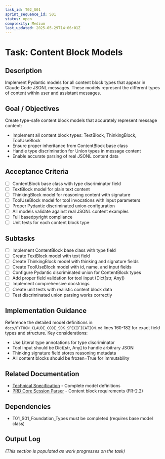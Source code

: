 ```yaml
---
task_id: T02_S01
sprint_sequence_id: S01
status: open
complexity: Medium
last_updated: 2025-05-29T14:06:01Z
---
```


# Task: Content Block Models

## Description
Implement Pydantic models for all content block types that appear in Claude Code JSONL messages. These models represent the different types of content within user and assistant messages.

## Goal / Objectives
Create type-safe content block models that accurately represent message content:
- Implement all content block types: TextBlock, ThinkingBlock, ToolUseBlock
- Ensure proper inheritance from ContentBlock base class
- Handle type discrimination for Union types in message content
- Enable accurate parsing of real JSONL content data

## Acceptance Criteria
- [ ] ContentBlock base class with type discriminator field
- [ ] TextBlock model for plain text content
- [ ] ThinkingBlock model for reasoning content with signature
- [ ] ToolUseBlock model for tool invocations with input parameters
- [ ] Proper Pydantic discriminated union configuration
- [ ] All models validate against real JSONL content examples
- [ ] Full basedpyright compliance
- [ ] Unit tests for each content block type

## Subtasks
- [ ] Implement ContentBlock base class with type field
- [ ] Create TextBlock model with text field
- [ ] Create ThinkingBlock model with thinking and signature fields
- [ ] Create ToolUseBlock model with id, name, and input fields
- [ ] Configure Pydantic discriminated union for ContentBlock types
- [ ] Add proper field validation for tool input (Dict[str, Any])
- [ ] Implement comprehensive docstrings
- [ ] Create unit tests with realistic content block data
- [ ] Test discriminated union parsing works correctly

## Implementation Guidance
Reference the detailed model definitions in `docs/PYTHON_CLAUDE_CODE_SDK_SPECIFICATION.md` lines 160-182 for exact field types and structure. Key considerations:
- Use Literal type annotations for type discriminator
- Tool input should be Dict[str, Any] to handle arbitrary JSON
- Thinking signature field stores reasoning metadata
- All content blocks should be frozen=True for immutability

## Related Documentation
- [Technical Specification](../../../docs/PYTHON_CLAUDE_CODE_SDK_SPECIFICATION.md) - Complete model definitions
- [PRD Core Session Parser](../../02_REQUIREMENTS/M01_Core_Session_Parser/PRD_Core_Session_Parser.md) - Content block requirements (FR-2.2)

## Dependencies
- T01_S01_Foundation_Types must be completed (requires base model class)

## Output Log
*(This section is populated as work progresses on the task)*